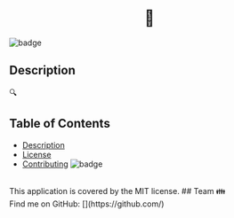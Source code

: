 <h1 align="center"> 👋</h1>
  
![badge](https://img.shields.io/badge/license-MIT-brightgreen)<br />
## Description
🔍 
## Table of Contents
- [Description](#description)
- [License](#license)
- [Contributing](#Team)
![badge](https://img.shields.io/badge/license-MIT-brightgreen)
<br />
This application is covered by the MIT license. 
## Team
👪 
<br />
Find me on GitHub: [](https://github.com/)<br />
